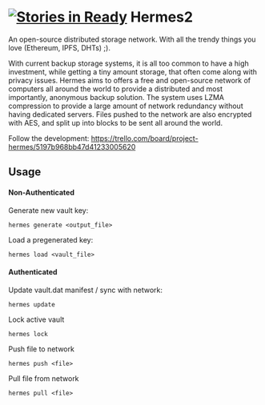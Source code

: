 [![Stories in Ready](https://badge.waffle.io/Hermes/hermes.png?label=ready&title=Ready)](https://waffle.io/Hermes/hermes)
Hermes2
======

An open-source distributed storage network. With all the trendy things you love (Ethereum, IPFS, DHTs) ;).

With current backup storage systems, it is all too common to have a high investment, while getting a tiny amount storage, that often come along with privacy issues. Hermes aims to offers a free and open-source network of computers all around the world to provide a distributed and most importantly, anonymous backup solution. The system uses LZMA compression to provide a large amount of network redundancy without having dedicated servers. Files pushed to the network are also encrypted with AES, and split up into blocks to be sent all around the world.

Follow the development: https://trello.com/board/project-hermes/5197b968bb47d41233005620

## Usage

#### Non-Authenticated
Generate new vault key:

    hermes generate <output_file>

Load a pregenerated key:

    hermes load <vault_file>

#### Authenticated
Update vault.dat manifest / sync with network:

    hermes update

Lock active vault

    hermes lock
    
Push file to network
    
    hermes push <file>
    
Pull file from network

    hermes pull <file>

